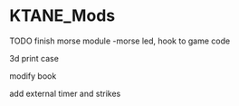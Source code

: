 # KTANE_Mods

TODO
finish morse module
-morse led, hook to game code

3d print case

modify book

add external timer and strikes
